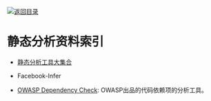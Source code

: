 [![返回目录](https://parg.co/UGo)](https://parg.co/b4z) 
 

# 静态分析资料索引

- [静态分析工具大集合](http://www.freebuf.com/sectool/119680.html)


- Facebook-Infer

- [OWASP Dependency Check](https://www.owasp.org/index.php/OWASP_Dependency_Check#tab=Main): OWASP出品的代码依赖项的分析工具。